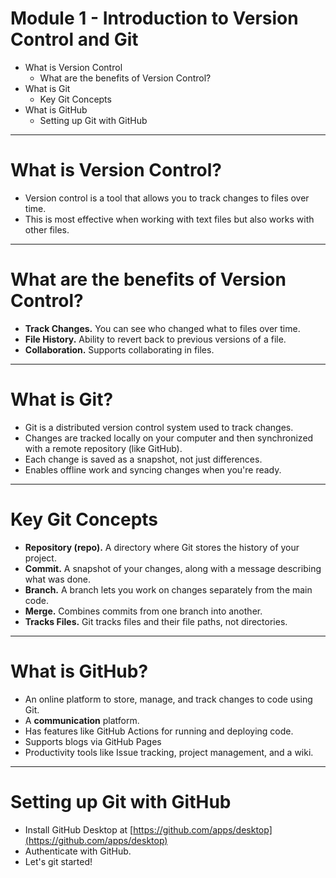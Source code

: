 # **Module 1 - Introduction to Version Control and Git**

* What is Version Control
  * What are the benefits of Version Control?
* What is Git
  * Key Git Concepts
* What is GitHub
  * Setting up Git with GitHub

---

# **What is Version Control?**

* Version control is a tool that allows you to track changes to files over time.
* This is most effective when working with text files but also works with other files.

---

# **What are the benefits of Version Control?**

* **Track Changes.** You can see who changed what to files over time.
* **File History.** Ability to revert back to previous versions of a file.
* **Collaboration.** Supports collaborating in files.

---

# **What is Git?**

* Git is a distributed version control system used to track changes.
* Changes are tracked locally on your computer and then synchronized with a remote repository (like GitHub).
* Each change is saved as a snapshot, not just differences.
* Enables offline work and syncing changes when you're ready.

---

# **Key Git Concepts**

<div class="text-2xl">

* **Repository (repo).** A directory where Git stores the history of your project.
* **Commit.** A snapshot of your changes, along with a message describing what was done.
* **Branch.** A branch lets you work on changes separately from the main code.
* **Merge.** Combines commits from one branch into another.
* **Tracks Files.** Git tracks files and their file paths, not directories.
</div>

---

# **What is GitHub?**

* An online platform to store, manage, and track changes to code using Git.
* A **communication** platform.
* Has features like GitHub Actions for running and deploying code.
* Supports blogs via GitHub Pages
* Productivity tools like Issue tracking, project management, and a wiki.

---

# **Setting up Git with GitHub**

* Install GitHub Desktop at [https://github.com/apps/desktop](https://github.com/apps/desktop)
* Authenticate with GitHub.
* Let's git started!

